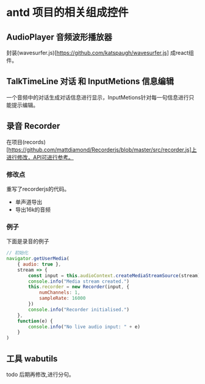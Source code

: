 # antd 项目的相关组成控件

## AudioPlayer 音频波形播放器

封装(wavesurfer.js)[https://github.com/katspaugh/wavesurfer.js] 成react组件。

## TalkTimeLine 对话 和 InputMetions 信息编辑

一个音频中的对话生成对话信息进行显示，InputMetions针对每一句信息进行只能提示编辑。

## 录音 Recorder

在项目(records)[https://github.com/mattdiamond/Recorderjs/blob/master/src/recorder.js]上进行修改，API可进行参考。

### 修改点

重写了recorderjs的代码。

- 单声道导出
- 导出16k的音频

### 例子

下面是录音的例子

```javascript
// 初始化
navigator.getUserMedia(
    { audio: true },
    stream => {
        const input = this.audioContext.createMediaStreamSource(stream)
        console.info("Media stream created.")
        this.recorder = new Recorder(input, {
            numChannels: 1,
            sampleRate: 16000
        })
        console.info("Recorder initialised.")
    },
    function(e) {
        console.info("No live audio input: " + e)
    }
)
```

## 工具 wabutils

todo 后期再修改,进行分句。
